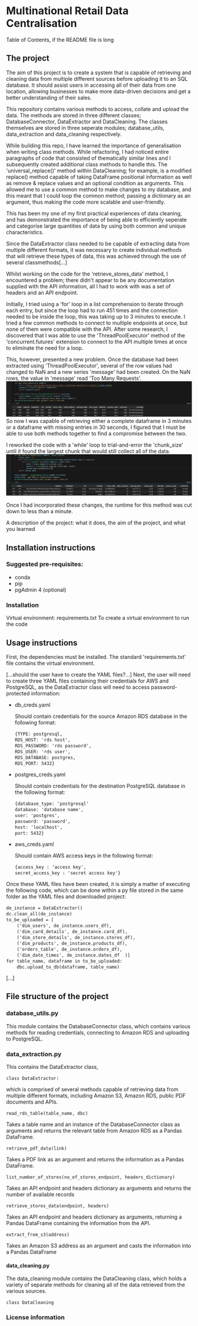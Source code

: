 # Multinational Retail Data Centralisation

Table of Contents, if the README file is long


## The project
The aim of this project is to create a system that is capable of retrieving and cleaning data from multiple different sources before uploading it to an SQL database. It should assist users in accessing all of their data from one location, allowing businesses to make more data-driven decisions and get a better understanding of their sales.

This repository contains various methods to access, collate and upload the data. The methods are stored in three different classes; DatabaseConnector, DataExtractor and DataCleaning. The classes themselves are stored in three seperate modules; database_utils, data_extraction and data_cleaning respectively.


While building this repo, I have learned the importance of generalisation when writing class methods. While refactoring, I had noticed entire paragraphs of code that consisted of thematically similar lines and I subsequently created additional class methods to handle this. The 'universal_replace()' method within DataCleaning; for example, is a modified replace() method capable of taking DataFrame positional information as well as remove & replace values and an optional condition as arguments. This allowed me to use a common method to make changes to my database, and this meant that I could loop the common method; passing a dictionary as an argument, thus making the code more scalable and user-friendly.

This has been my one of my first practical experiences of data cleaning, and has demonstrated the importance of being able to efficiently seperate and categorise large quantities of data by using both common and unique characteristics. 

Since the DataExtractor class needed to be capable of extracting data from multiple different formats, it was necessary to create individual methods that will retrieve these types of data, this was achieved through the use of several classmethods[...]

Whilst working on the code for the 'retrieve_stores_data' method, I encountered a problem; there didn't appear to be any documentation supplied with the API information, all I had to work with was a set of headers and an API endpoint. 

Initially, I tried using a 'for' loop in a list comprehension to iterate through each entry, but since the loop had to run 451 times and the connection needed to be inside the loop, this was taking up to 3 minutes to execute.
I tried a few common methods to connect to multiple endpoints at once, but none of them were compatible with the API.
After some research, I discovered that I was able to use the 'ThreadPoolExecutor' method of the 'concurrent.futures' extension to connect to the API multiple times at once to eliminate the need for a loop.

This, however, presented a new problem. Once the database had been extracted using 'ThreadPoolExecutor', several of the row values had changed to NaN and a new series 'message' had been created.
On the NaN rows, the value in 'message' read 'Too Many Requests'.
![alt text](image-3.png)
So now I was capable of retrieving either a complete dataframe in 3 minutes or a dataframe with missing entries in 30 seconds, I figured that I must be able to use both methods together to find a compromise between the two.

I reworked the code with a 'while' loop to trial-and-error the 'chunk_size' until it found the largest chunk that would still collect all of the data.
![alt text](image-1.png)

Once I had incorporated these changes, the runtime for this method was cut down to less than a minute.



A description of the project: what it does, the aim of the project, and what you learned


## Installation instructions
### Suggested pre-requisites:
- conda
- pip
- pgAdmin 4 (optional) 

### Installation
Virtual environment: requirements.txt
To create a virtual environment to run the code

## Usage instructions

First, the dependencies must be installed. The standard  'requirements.txt' file contains the virtual environment.


[...should the user have to create the YAML files?...]
Next, the user will need to create three YAML files containing their credentials for AWS and PostgreSQL, as the DataExtractor class will need to access password-protected information:
- db_creds.yaml
    
    Should contain credentials for the source Amazon RDS database in the following format:
    ```
    {TYPE: postgresql,
    RDS_HOST: 'rds host',
    RDS_PASSWORD: 'rds password',
    RDS_USER: 'rds user',
    RDS_DATABASE: postgres,
    RDS_PORT: 5432}
    ```

- postgres_creds.yaml

    Should contain credentials for the destination PostgreSQL database in the following format:
    ```
    {database_type: 'postgresql'
    database: 'database name', 
    user: 'postgres', 
    password: 'password', 
    host: 'localhost', 
    port: 5432}
    ```

- aws_creds.yaml

    Should contain AWS access keys in the following format:
    ```
    {access_key : 'access key',
    secret_access_key : 'secret access key'}
    ```

Once these YAML files have been created, it is simply a matter of executing the following code, which can be done within a py file stored in the same folder as the YAML files and downloaded project:
```
de_instance = DataExtractor()
dc.clean_all(de_instance)
to_be_uploaded = [
    ('dim_users', de_instance.users_df),
    ('dim_card_details', de_instance.card_df),
    ('dim_store_details', de_instance.stores_df),
    ('dim_products', de_instance.products_df),
    ('orders_table', de_instance.orders_df),
    ('dim_date_times', de_instance.dates_df  )]
for table_name, dataframe in to_be_uploaded:
    dbc.upload_to_db(dataframe, table_name)
```
[...]
## File structure of the project
### database_utils.py
This module contains the DatabaseConnector class, which contains various methods for reading credentials, connecting to Amazon RDS and uploading to PostgreSQL.

### data_extraction.py
This contains the DataExtractor class, 
```
class DataExtractor:
```
which is comprised of several methods capable of retrieving data from multiple different formats, including Amazon S3, Amazon RDS, public PDF documents and APIs. 
```
read_rds_table(table_name, dbc)
```
Takes a table name and an instance of the DatabaseConnector class as arguments and returns the relevant table from Amazon RDS as a Pandas DataFrame.
```
retrieve_pdf_data(link)
```
Takes a PDF link as an argument and returns the information as a Pandas DataFrame.
```
list_number_of_stores(no_of_stores_endpoint, headers_dictionary)
```
Takes an API endpoint and headers dictionary as arguments and returns the number of available records
```
retrieve_stores_data(endpoint, headers)
```
Takes an API endpoint and headers dictionary as arguments, returning a Pandas DataFrame containing the information from the API.
```
extract_from_s3(address)
```
Takes an Amazon S3 address as an argument and casts the information into a Pandas DataFrame


#### data_cleaning.py
The data_cleaning module contains the DataCleaning class, which holds a variety of separate methods for cleaning all of the data retrieved from the various sources.
```
class DataCleaning
```
### License information
